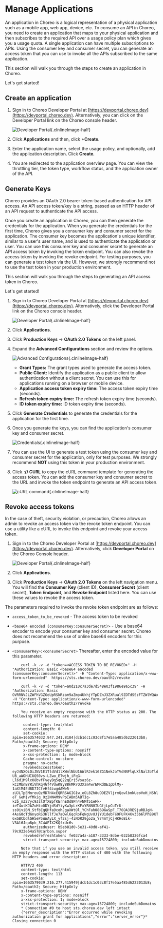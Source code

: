 # Manage Applications

An application in Choreo is a logical representation of a physical application such as a mobile app, web app, device, etc. To consume an API in Choreo, you need to create an application that maps to your physical application and then subscribes to the required API over a usage policy plan which gives you a usage quota. A single application can have multiple subscriptions to APIs. Using the consumer key and consumer secret, you can generate an access token that you can use to invoke all the APIs subscribed to the same application.

This section will walk you through the steps to create an application in Choreo.

Let's get started!

## Create an application

1. Sign in to Choreo Developer Portal at [https://devportal.choreo.dev](https://devportal.choreo.dev). Alternatively, you can click on the Developer Portal link on the Choreo console header. 

    ![Developer Portal](../assets/img/developer-portal/manage-applications/developer-portal.png){.cInlineImage-half}
    
2. Click **Applications** and then, click **+Create**.
3. Enter the application name, select the usage policy, and optionally, add the application description. Click **Create**.
4. You are redirected to the application overview page. You can view the throttling tier, the token type, workflow status, and the application owner of the API. 

## Generate Keys

Choreo provides an OAuth 2.0 bearer token-based authentication for API access. An API access token/key is a string, passed as an HTTP header of an API request to authenticate the API access. 

Once you create an application in Choreo, you can then generate the credentials for the application. When you generate the credentials for the first time, Choreo gives you a consumer key and consumer secret for the application. The consumer key becomes the application's unique identifier, similar to a user's user name, and is used to authenticate the application or user. You can use this consumer key and consumer secret to generate an API access token by invoking the token endpoint. You can also revoke the access token by invoking the revoke endpoint. For testing purposes, you can generate a test token via the UI. However, we strongly recommend not to use the test token in your production environment.

This section will walk you through the steps to generating an API access token in Choreo. 

Let's get started!

1. Sign in to Choreo Developer Portal at [https://devportal.choreo.dev](https://devportal.choreo.dev). Alternatively, click the Developer Portal link on the Choreo console header. 

    ![Developer Portal](../assets/img/developer-portal/manage-applications/developer-portal.png){.cInlineImage-half}

2. Click **Applications**.
3. Click **Production Keys** -> **OAuth 2.0 Tokens** on the left panel.
4. Expand the **Advanced Configurations** section and review the options. 

    ![Advanced Configurations](../assets/img/developer-portal/manage-applications/advanced-configurations.png){.cInlineImage-half}

   - **Grant Types:** The grant types used to generate the access token.
   - **Public Client:** Identify the application as a public client to allow authentication without a client secret. You can use this for applications running on a browser or mobile device. 
   - **Application access token expiry time:** The access token expiry time (seconds).
   - **Refresh token expiry time:** The refresh token expiry time (seconds).
   - **ID token expiry time:** ID token expiry time (seconds).

5. Click **Generate Credentials** to generate the credentials for the application for the first time. 
6. Once you generate the keys, you can find the application's consumer key and consumer secret. 

    ![Credentials](../assets/img/developer-portal/manage-applications/credentials.png){.cInlineImage-half}

7. You can use the UI to generate a test token using the consumer key and consumer secret for the application, only for test purposes. We strongly recommend **NOT** using this token in your production environment. 
8. Click **:// CURL** to copy the cURL command template for generating the access token. You can add the consumer key and consumer secret to the URL and invoke the token endpoint to generate an API access token.

    ![cURL command](../assets/img/developer-portal/manage-applications/curl-command.png){.cInlineImage-half}


## Revoke access tokens

In the case of theft, security violation, or precaution, Choreo allows an admin to revoke an access token via the revoke token endpoint. You can use a utility like a cURL to invoke this endpoint and revoke your access token.  

1. Sign in to the Choreo Developer Portal at [https://devportal.choreo.dev](https://devportal.choreo.dev). Alternatively, click **Developer Portal** on the Choreo Console header. 

    ![Developer Portal](../assets/img/developer-portal/manage-applications/developer-portal.png){.cInlineImage-half}

2. Click **Applications**.
3. Click **Production Keys** -> **OAuth 2.0 Tokens** on the left navigation menu.
    You will find the **Consumer Key** (client ID), **Consumer Secret** (client secret), **Token Endpoint**, and **Revoke Endpoint** listed here. You can use these values to revoke the access token. 

The parameters required to invoke the revoke token endpoint are as follows:

-   `access_token_to_be_revoked` - The access token to be revoked

-   `<base64 encoded (consumerKey:consumerSecret)>` - Use a base64 encoder to encode your consumer key and consumer secret. Choreo does not recommend the use of online base64 encoders for this purpose.

- `<consumerKey>:<consumerSecret>` Thereafter, enter the encoded value for this parameter.

    ``` tab="Format"
        curl -k -v -d "token=<ACCESS_TOKEN_TO_BE_REVOKED>" -H "Authorization: Basic <base64 encoded (consumerKey:consumerSecret)>" -H "Content-Type: application/x-www-form-urlencoded"  https://sts.choreo.dev/oauth2/revoke
    ```
    
    ``` tab="Examples"
        curl -k -v -d "token=a0d210c7a3de7d548e03f1986e9a5c39" -H "Authorization: Basic OVRRNVJLZWFhVGZGeUpRSkRzam9aZmp4UkhjYTpDZnJ3ZXRual9ZOTdSSzFTZWlWQWx1aXdVVmth" -H "Content-Type: application/x-www-form-urlencoded" https://sts.choreo.dev/oauth2/revoke
    ```
    
    ``` tab="Response"
        You receive an empty response with the HTTP status as 200. The following HTTP headers are returned:

         content-type: text/html
         content-length: 0
         set-cookie: apim=1663574032.947.241.8184|dcb1dc1c03c8f17e5aa485d6222013b8; Path=/oauth2; Secure; HttpOnly
         x-frame-options: DENY
         x-content-type-options: nosniff
         x-xss-protection: 1; mode=block
         Cache-control: no-store
         pragma: no-cache
         revokedaccesstoken: eyJ4NXQiOiJNV1E1TldVd1lXWmlNbU16WlRJek16ZG1NekJoTVdNNFlqUXlNalZoTldNNE5qaGtNR1JtTnpGbE1HSTNaRGxtWW1Rek5tRXlNemhoWWpCaU5tWmhZdyIsImtpZCI6Ik1XUTVOV1V3WVdaaU1tTXpaVEl6TXpkbU16QmhNV000WWpReU1qVmhOV000Tmpoa01HUm1OekZsTUdJM1pEbG1ZbVF6Tm1FeU16aGhZakJpTm1aaFl3X1JTMjU2IiwiYWxnIjoiUlMyNTYifQ.eyJzdWIiOiJiNWViODFkMC01ZTMxLTQwZDgtYWY0MS03OWMwMjJlNTRhNTciLCJhdXQiOiJBUFBMSUNBVElPTiIsImF1ZCI6Im80VFhsS0J6MGFlSTRCdHdjY2NFeG51cjRDVWEiLCJuYmYiOjE2NjM1NzM4NDksImF6cCI6Im80VFhsS0J6MGFlSTRCdHdjY2NFeG51cjRDVWEiLCJzY29wZSI6ImRlZmF1bHQiLCJvcmdhbml6YXRpb24iOnsidXVpZCI6ImVjMGQxOTk4LWU0ZDUtNDY0ZS1hYzg4LTk4ODgzOTU2MGQ1ZCJ9LCJpc3MiOiJodHRwczpcL1wvc3RzLmNob3Jlby5kZXY6NDQzXC9vYXV0aDJcL3Rva2VuIiwiZXhwIjoxNjYzNTc3NDQ5LCJpYXQiOjE2NjM1NzM4NDksImp0aSI6ImQ3NDgzNDVlLWFjZmQtNDY4OS04YWUxLTY1NzljOTM4NTA0NCJ9.X0YaQGqjAmz_7h7F1S6s2Esxbn2doViQpsCj-U8_aWOHUIUQS0vs-LZwo_ETwjh_iFqG-Ll6d1M9lxO8bvfFyeyBg5qQ22qErj5Vsaz6z-kCzMbnBrRiVhKq4Gf4VdwK8y88kMR7Q3Xzm4wrEMRdQEIpDlMy-1aXtM4Ed8D7ICfvHf4LwgdAWe5-zUJLTpEMnreuQzMD7H4xEQRRSAGIG1w_oOL8Zh8uODEZVljrmQowlbmkUeoVoH_NShlo60OW-eT_GeMjvfMkig_Oz2NN4M9vPpIABm5ABTIg-kzb_mZ27yc9JzlOfXBpfKErnEQd8Pn4vNMT51eFk-ieT4utKJAZuHto0DYjdSdYiyXw3pLrKFxYRNN0IUGfjLpCuTrU-ss9iviBN_StfbEqQHfa9cohJgaXWtOl_YChFahO86OGwSpF_T76OA3RE9juRBJgN-4AsG0cTdnnyoRS3HllfJe7aQwl6qcRoFqNgUvUJjYU1debFe9FUFK4Kv35b6lPhB9KTrPBUvxfGMNdIRGc6AkrIP5Iet6VtfOb8weQWLjpoSFJ7rC4KCd_c2TXpZPVM5Zb4kRs2IHsZBXrosEUJ9a-6xGBCbdlGH5eP5WWAyLX_yf2sj-4iNDR29go2a_Y74mTjCjHKHoBik-V3Al6Jqu8pb_3C4AEIX2KQfxUc6s
         authorizeduser: b5eb81d0-5e31-40d8-af41-79c022e54a57@carbon.super
         revokedrefreshtoken: fe037a4a-a187-3333-8dbe-032b8326fca4
         strict-transport-security: max-age=15724800; includeSubDomains
    
        Note that if you use an invalid access token, you still receive an empty response with the HTTP status of 400 with the following HTTP headers and error description:
        
        HTTP/2 400 
        content-type: text/html
        content-length: 113
        set-cookie: apim=1663579039.216.277.415949|dcb1dc1c03c8f17e5aa485d6222013b8; Path=/oauth2; Secure; HttpOnly
        x-frame-options: DENY
        x-content-type-options: nosniff
        x-xss-protection: 1; mode=block
        strict-transport-security: max-age=15724800; includeSubDomains
        * Connection #0 to host sts.choreo.dev left intact
        {"error_description":"Error occurred while revoking authorization grant for applications","error":"server_error"}* Closing connection 0
    ```
